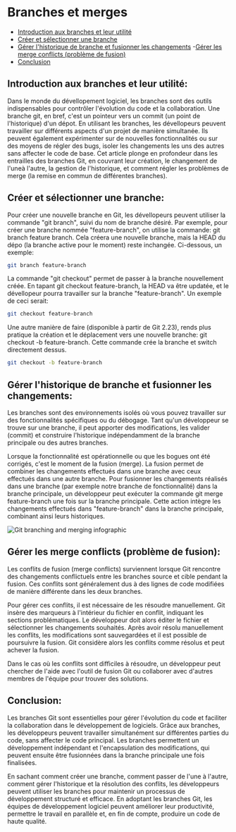 # Branches et merges

- [Introduction aux branches et leur utilité](#introduction-aux-branches-et-leur-utilité)
- [Créer et sélectionner une branche](#Créer-et-sélectionner-une-branche)
- [Gérer l'historique de branche et fusionner les changements](#gérer-lhistorique-de-branche-et-fusionner-les-changements)
-[Gérer les merge conflicts (problème de fusion)](#gérer-les-merge-conflicts-problème-de-fusion)
- [Conclusion](#conclusion)

## Introduction aux branches et leur utilité:

Dans le monde du dévellopement logiciel, les branches sont des outils indispensables pour contrôler l'évolution du code et la collaboration. Une branche git, en bref, c'est un pointeur vers un commit (un point de l'historique) d'un dépot. En utilisant les branches, les dévellopeurs peuvent travailler sur différents aspects d'un projet de manière simultanée. Ils peuvent également expérimenter sur de nouvelles fonctionnalités ou sur des moyens de régler des bugs, isoler les changements les uns des autres sans affecter le code de base. Cet article plonge en profondeur dans les entrailles des branches Git, en couvrant leur création, le changement de l'uneà l'autre, la gestion de l'historique, et comment régler les problèmes de merge (la remise en commun de différentes branches).

## Créer et sélectionner une branche:

Pour créer une nouvelle branche en Git, les dévellopeurs peuvent utiliser la commande "git branch", suivi du nom de branche désiré. Par exemple, pour créer une branche nommée "feature-branch", on utilise la commande: git branch feature branch. Cela créera une nouvelle branche, mais la HEAD du dépo (la branche active pour le moment) reste inchangée. Ci-dessous, un exemple:

```bash
git branch feature-branch
```

La commande "git checkout" permet de passer à la branche nouvellement créée. En tapant git checkout feature-branch, la HEAD va être updatée, et le dévellopeur pourra travailler sur la branche "feature-branch". Un exemple de ceci serait: 

```bash
git checkout feature-branch
```

Une autre manière de faire (disponible à partir de Git 2.23), rends plus pratique la création et le déplacement vers une nouvelle branche: git checkout -b feature-branch. Cette commande crée la branche et switch directement dessus.

```bash
git checkout -b feature-branch
```

## Gérer l'historique de branche et fusionner les changements:

Les branches sont des environnements isolés où vous pouvez travailler sur des fonctionnalités spécifiques ou du débogage. Tant qu'un développeur se trouve sur une branche, il peut apporter des modifications, les valider (commit) et construire l'historique indépendamment de la branche principale ou des autres branches.

Lorsque la fonctionnalité est opérationnelle ou que les bogues ont été corrigés, c'est le moment de la fusion (merge). La fusion permet de combiner les changements effectués dans une branche avec ceux effectués dans une autre branche. Pour fusionner les changements réalisés dans une branche (par exemple notre branche de fonctionnalité) dans la branche principale, un développeur peut exécuter la commande git merge feature-branch une fois sur la branche principale. Cette action intègre les changements effectués dans "feature-branch" dans la branche principale, combinant ainsi leurs historiques.

<img alt="Git branching and merging infographic" src="../../images/Part-03/branching-and-merging.png" />

## Gérer les merge conflicts (problème de fusion):

Les conflits de fusion (merge conflicts) surviennent lorsque Git rencontre des changements conflictuels entre les branches source et cible pendant la fusion. Ces conflits sont généralement dus à des lignes de code modifiées de manière différente dans les deux branches.

Pour gérer ces conflits, il est nécessaire de les résoudre manuellement. Git insère des marqueurs à l'intérieur du fichier en conflit, indiquant les sections problématiques. Le développeur doit alors éditer le fichier et sélectionner les changements souhaités. Après avoir résolu manuellement les conflits, les modifications sont sauvegardées et il est possible de poursuivre la fusion. Git considère alors les conflits comme résolus et peut achever la fusion.

Dans le cas où les conflits sont difficiles à résoudre, un développeur peut chercher de l'aide avec l'outil de fusion Git ou collaborer avec d'autres membres de l'équipe pour trouver des solutions.

## Conclusion:

Les branches Git sont essentielles pour gérer l'évolution du code et faciliter la collaboration dans le développement de logiciels. Grâce aux branches, les développeurs peuvent travailler simultanément sur différentes parties du code, sans affecter le code principal. Les branches permettent un développement indépendant et l'encapsulation des modifications, qui peuvent ensuite être fusionnées dans la branche principale une fois finalisées.

En sachant comment créer une branche, comment passer de l'une à l'autre, comment gérer l'historique et la résolution des conflits, les développeurs peuvent utiliser les branches pour maintenir un processus de développement structuré et efficace. En adoptant les branches Git, les équipes de développement logiciel peuvent améliorer leur productivité, permettre le travail en parallèle et, en fin de compte, produire un code de haute qualité.
